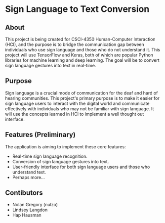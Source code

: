 # Sign Language to Text Conversion

## About

This project is being created for CSCI-4350 Human-Computer Interaction (HCI), and the purpose is to bridge the communication gap between individuals who use sign language and those who do not understand it. This project will use TensorFlow and Keras, both of which are popular Python libraries for machine learning and deep learning. The goal will be to convert sign language gestures into text in real-time.

## Purpose

Sign language is a crucial mode of communication for the deaf and hard of hearing communities. This project's primary purpose is to make it easier for sign language users to interact with the digital world and communicate effectively with individuals who may not be familiar with sign language. It will use the concepts learned in HCI to implement a well thought out interface.

## Features (Preliminary)
The application is aiming to implement these core features:
- Real-time sign language recognition.
- Conversion of sign language gestures into text.
- User-friendly interface for both sign language users and those who understand text.
- Perhaps more...

## Contibutors
- Nolan Gregory (nulzo)
- Lindsey Langdon
- Hap Hausman